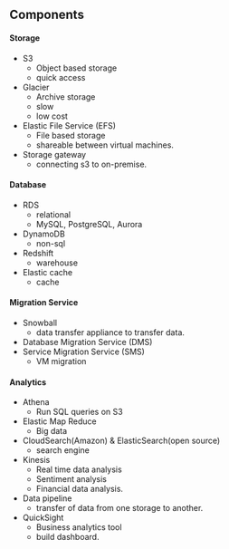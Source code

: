 
## Components

#### Storage
* S3 
	- Object based storage
	- quick access
* Glacier
	- Archive storage
	- slow
	- low cost
* Elastic File Service (EFS)
	- File based storage
	- shareable between virtual machines.
* Storage gateway
	- connecting s3 to on-premise.


#### Database
* RDS
	- relational
	- MySQL, PostgreSQL, Aurora
* DynamoDB
	- non-sql
* Redshift
	- warehouse
* Elastic cache
	- cache


#### Migration Service
* Snowball
	- data transfer appliance to transfer data.
* Database Migration Service (DMS)
* Service Migration Service (SMS)
	- VM migration

#### Analytics
* Athena
	- Run SQL queries on S3
* Elastic Map Reduce
	- Big data
* CloudSearch(Amazon) & ElasticSearch(open source)
	- search engine
* Kinesis
	- Real time data analysis
	- Sentiment analysis
	- Financial data analysis.
* Data pipeline
	- transfer of data from one storage to another.
* QuickSight
	- Business analytics tool
	- build dashboard.
